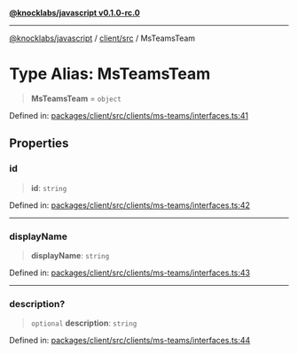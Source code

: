 [**@knocklabs/javascript v0.1.0-rc.0**](../../../README.md)

***

[@knocklabs/javascript](../../../modules.md) / [client/src](../README.md) / MsTeamsTeam

# Type Alias: MsTeamsTeam

> **MsTeamsTeam** = `object`

Defined in: [packages/client/src/clients/ms-teams/interfaces.ts:41](https://github.com/knocklabs/javascript/blob/main/packages/client/src/clients/ms-teams/interfaces.ts#L41)

## Properties

### id

> **id**: `string`

Defined in: [packages/client/src/clients/ms-teams/interfaces.ts:42](https://github.com/knocklabs/javascript/blob/main/packages/client/src/clients/ms-teams/interfaces.ts#L42)

***

### displayName

> **displayName**: `string`

Defined in: [packages/client/src/clients/ms-teams/interfaces.ts:43](https://github.com/knocklabs/javascript/blob/main/packages/client/src/clients/ms-teams/interfaces.ts#L43)

***

### description?

> `optional` **description**: `string`

Defined in: [packages/client/src/clients/ms-teams/interfaces.ts:44](https://github.com/knocklabs/javascript/blob/main/packages/client/src/clients/ms-teams/interfaces.ts#L44)
